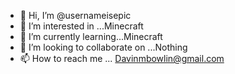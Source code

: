 - 👋 Hi, I’m @usernameisepic
- 👀 I’m interested in ...Minecraft
- 🌱 I’m currently learning...Minecraft
- 💞️ I’m looking to collaborate on ...Nothing
- 📫 How to reach me ... Davinmbowlin@gmail.com

<!---
usernameisepic/usernameisepic is a ✨ special ✨ repository because its `README.md` (this file) appears on your GitHub profile.
You can click the Preview link to take a look at your changes.
--->
